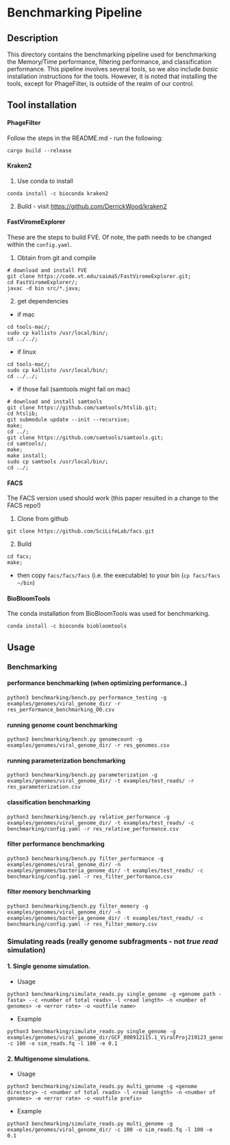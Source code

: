 # Benchmarking Pipeline

## Description

This directory contains the benchmarking pipeline used for benchmarking the Memory/Time performance, filtering performance, and classification performance. This pipeline involves several tools, so we also include *basic* installation instructions for the tools. However, it is noted that installing the tools, except for PhageFilter, is outside of the realm of our control.

## Tool installation

#### PhageFilter
Follow the steps in the README.md - run the following:
```
cargo build --release
```

#### Kraken2

1. Use conda to install
```
conda install -c bioconda kraken2
```
2. Build - visit https://github.com/DerrickWood/kraken2

#### FastViromeExplorer
These are the steps to build FVE. Of note, the path needs to be changed within the `config.yaml`.

1. Obtain from git and compile
```
# download and install FVE
git clone https://code.vt.edu/saima5/FastViromeExplorer.git;
cd FastViromeExplorer/;
javac -d bin src/*.java;
```

2. get dependencies

* if mac
```
cd tools-mac/;
sudo cp kallisto /usr/local/bin/;
cd ../../;
```

* if linux
```
cd tools-mac/;
sudo cp kallisto /usr/local/bin/;
cd ../../;
```

* if those fail (samtools might fail on mac)
```
# download and install samtools
git clone https://github.com/samtools/htslib.git;
cd htslib;
git submodule update --init --recursive;
make;
cd ../;
git clone https://github.com/samtools/samtools.git;
cd samtools/;
make;
make install;
sudo cp samtools /usr/local/bin/;
cd ../;
```

#### FACS
The FACS version used should work (this paper resulted in a change to the FACS repo!)

1. Clone from github
```
git clone https://github.com/SciLifeLab/facs.git
```

2. Build
```
cd facs;
make;
```
* then copy `facs/facs/facs` (i.e. the executable) to your bin (`cp facs/facs ~/bin`)

#### BioBloomTools
The conda installation from BioBloomTools was used for benchmarking.

```
conda install -c bioconda biobloomtools
```

## Usage

### Benchmarking

#### performance benchmarking (when optimizing performance..)
```
python3 benchmarking/bench.py performance_testing -g examples/genomes/viral_genome_dir/ -r res_performance_benchmarking_O0.csv
```

#### running genome count benchmarking
```
python3 benchmarking/bench.py genomecount -g examples/genomes/viral_genome_dir/ -r res_genomes.csv
```

#### running parameterization benchmarking
```
python3 benchmarking/bench.py parameterization -g examples/genomes/viral_genome_dir/ -t examples/test_reads/ -r res_parameterization.csv
```

#### classification benchmarking
```
python3 benchmarking/bench.py relative_performance -g examples/genomes/viral_genome_dir/ -t examples/test_reads/ -c benchmarking/config.yaml -r res_relative_performance.csv
```

#### filter performance benchmarking
```
python3 benchmarking/bench.py filter_performance -g examples/genomes/viral_genome_dir/ -n examples/genomes/bacteria_genome_dir/ -t examples/test_reads/ -c benchmarking/config.yaml -r res_filter_performance.csv
```

#### filter memory benchmarking
```
python3 benchmarking/bench.py filter_memory -g examples/genomes/viral_genome_dir/ -n examples/genomes/bacteria_genome_dir/ -t examples/test_reads/ -c benchmarking/config.yaml -r res_filter_memory.csv
```



### Simulating reads (really genome subfragments - not _true read_ simulation)

#### 1. Single genome simulation.

-   Usage

```
python3 benchmarking/simulate_reads.py single_genome -g <genome path - fasta> --c <number of total reads> -l <read length> -n <number of genomes> -e <error rate> -o <outfile name>
```

-   Example

```
python3 benchmarking/simulate_reads.py single_genome -g examples/genomes/viral_genome_dir/GCF_000912115.1_ViralProj219123_genomic.fna -c 100 -o sim_reads.fq -l 100 -e 0.1
```

#### 2. Multigenome simulations.

-   Usage

```
python3 benchmarking/simulate_reads.py multi_genome -g <genome directory> -c <number of total reads> -l <read length> -n <number of genomes> -e <error rate> -o <outfile prefix>
```

-   Example

```
python3 benchmarking/simulate_reads.py multi_genome -g examples/genomes/viral_genome_dir/ -c 100 -o sim_reads.fq -l 100 -e 0.1
```
